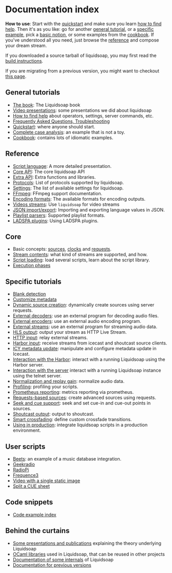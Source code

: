Documentation index
===================
**How to use**: Start with the [quickstart](quick_start.html) and make sure you
learn [how to find help](help.html). Then it's as you like: go for another
[general tutorial](#general), or a [specific example](#specific), pick a [basic
notion](#core), or some examples from the [cookbook](cookbook.html). If you've
understood all you need, just browse the [reference](reference.html) and compose
your dream stream.

If you downloaded a source tarball of liquidsoap, you may first read the
[build instructions](build.html).

If you are migrating from a previous version, you might want to checkout
[this page](migrating.html).

General tutorials
-----------------
* [The book](bool.html): The Liquidsoap book
* [Video presentations](presentations.html): some presentations we did about liquidsoap
* [How to find help](help.html) about operators, settings, server commands, etc.
* [Frequently Asked Questions, Troubleshooting](faq.html)
* [Quickstart](quick_start.html): where anyone should start.
* [Complete case analysis](complete_case.html): an example that is not a toy.
* [Cookbook](cookbook.html): contains lots of idiomatic examples.

Reference
---------
* [Script language](language.html): A more detailed presentation.
* [Core API](reference.html): The core liquidsoap API
* [Extra API](reference-extra.html): Extra functions and libraries.
* [Protocols](protocols.html): List of protocols supported by liquidsoap.
* [Settings](settings.html): The list of available settings for liquidsoap.
* [FFmpeg](ffmpeg.html): FFmpeg support documentation.
* [Encoding formats](encoding_formats.html): The available formats for encoding outputs.
* [Videos streams](video.html): Use `liquidsoap` for video streams
* [JSON import/export](json.html): Importing and exporting language values in JSON.
* [Playlist parsers](playlist_parsers.html): Supported playlist formats.
* [LADSPA plugins](ladspa.html): Using LADSPA plugins.

Core
----
* Basic concepts: [sources](sources.html), [clocks](clocks.html) and [requests](requests.html).
* [Stream contents](stream_content.html): what kind of streams are supported, and how.
* [Script loading](script_loading.html): load several scripts, learn about the script library.
* [Execution phases](phases.html)

Specific tutorials
------------------
* [Blank detection](blank.html)
* [Customize metadata](metadata.html)
* [Dynamic source creation](dynamic_sources.html): dynamically create sources using server requests.
* [External decoders](external_decoders.html): use an external program for decoding audio files.
* [External encoders](external_encoders.html): use an external audio encoding program.
* [External streams](external_streams.html): use an external program for streaming audio data.
* [HLS output](hls_output.html): output your stream as HTTP Live Stream.
* [HTTP input](http_input.html): relay external streams.
* [Harbor input](harbor.html): receive streams from icecast and shoutcast source clients.
* [ICY metadata update](icy_metadata.html): manipulate and configure metadata update in Icecast.
* [Interaction with the Harbor](harbor_http.html): interact with a running Liquidsoap using the Harbor server.
* [Interaction with the server](server.html) interact with a running Liquidsoap instance using the telnet server.
* [Normalization and replay gain](replay_gain.html): normalize audio data.
* [Profiling](profiling.html): profiling your scripts.
* [Prometheus reporting](prometheus.html): metrics reporting via prometheus.
* [Requests-based sources](request_sources.html): create advanced sources using requests.
* [Seek and cue support](seek.html): seek and set cue-in and cue-out points in sources.
* [Shoutcast output](shoutcast.html): output to shoutcast.
* [Smart crossfading](smartcrossfade.html): define custom crossfade transitions.
* [Using in production](in_production.html): integrate liquidsoap scripts in a production environment.

User scripts
------------
* [Beets](beets.html): an example of a music database integration.
* [Geekradio](geekradio.html)
* [RadioPi](radiopi.html)
* [Frequence3](frequence3.html)
* [Video with a single static image](video-static.html)
* [Split a CUE sheet](split-cue.html)

Code snippets
-------------
* [Code example index](scripts/index.html)

Behind the curtains
-------------------
* [Some presentations and publications](../publications.html) explaining the theory underlying Liquidsoap
* [OCaml libraries](../modules.html) used in Liquidsoap, that can be reused in other projects
* [Documentation of some internals](../modules/liquidsoap/index.html) of Liquidsoap
* [Documentation for previous versions](../previously.html)

